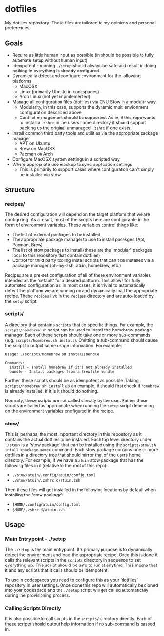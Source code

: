 # dotfiles

My dotfiles repository. These files are tailored to my opinions and personal preferences.

## Goals

- Require as little human input as possible (in should be possible to fully automate setup without human input)
- Idempotent - running `./setup` should always be safe and result in doing nothing in everything is already configured
- Dynamically detect and configure environment for the following platforms
  - MacOSX
  - Linux (primarily Ubuntu in codespaces)
  - Arch Linux (not yet impmlemented)
- Manage all configuration files (dotfiles) via GNU Stow in a modular way.
  - Modularity, in this case, supports the dynamic multi envionment configuration described above
  - Conflict management should be supported. As in, if this repo wants to install a `.zshrc` in the users home directory it should support backing up the original unmanaged `.zshrc` if one exists.
- Install common third party tools and utilities via the appropriate package manager
  - APT on Ubuntu
  - Brew on MacOSX
  - Pacman on Arch
- Configure MacOSX system settings in a scripted way
- Where appropriate use mackup to sync application settings
  - This is primarily to support cases where configuration can't simply be installed via stow

## Structure

### recipes/

The desired configuration will depend on the target platform that we are configuring. As a result, most of the scripts here are configurable in the form of environment variables. These variables control things like:

- The list of external packages to be installed
- The appropriate package manager to use to install pacakges (Apt, Pacman, Brew)
- The list of stow packages to install (these are the 'modular' packages local to this repository that contain dotfiles)
- Control for third party tooling install scripts that can't be installed via a package manager (oh-my-zsh, atuin, homebrew, etc.)

Recipes are a pre-set configuration of all of these environment variables intended as the 'default' for a desired platform. This allows for fully automated configuration as, in most cases, it is trivial to automatically detect the platform we are running on and dynamically load the appropriate recipe. These `recipes` live in the `recipes` directory and are auto-loaded by the `setup` script.

### scripts/

A directory that contains `scripts` that do specific things. For example, the `scripts/homebrew.sh` script can be used to install the homebrew package manager. Each of these scripts should take one or more sub-commands (e.g. `scripts/homebrew.sh install`). Omitting a sub-command should cause the script to output some usage information. For example:

```text
Usage: ./scripts/homebrew.sh install|bundle

Commands:
  install - Install homebrew if it's not already installed
  bundle - Install packages from a Brewfile bundle
```

Further, these scripts should be as idempotent as possible. Taking `scripts/homebrew.sh install` as an example, it should first check if `homebrew` is already installed. If it is it should do nothing.

Nomrally, these scripts are not called directly by the user. Rather these scripts are called as appropriate when running the `setup` script depending on the environment variables cnofigured in the recipe.

### stow/

This is, perhaps, the most important directory in this repository as it contains the actual dotfiles to be installed. Each top level directory under `./stow/` is a 'stow package' that can be installed using the `scripts/stow.sh intall <package_name>` command. Each stow package contains one or more dotfiles in a directory tree that should mirror that of the users home directory. For example, if we have a `atuin` stow package that has the following files in it (relative to the root of this repo):

- `./stow/atuin/.config/atuin/config.toml`
- `./stow/atuin/.zshrc.d/atuin.zsh`

Then these files will get installed in the following locations by default when installing the 'stow package':

- `$HOME/.config/atuin/config.toml`
- `$HOME/.zshrc.d/atuin.zsh`

## Usage

### Main Entrypoint - ./setup

The `./setup` is the main entrypoint. It's primary purpose is to dynamically detect the environment and load the appropriate recipe. Once this is done it calls the relevant scripts in the `scripts` directory in sequence to set everything up. This script should be safe to run at anytime. This means that it and any scripts that it calls should be idempotent.

To use in codespaces you need to configure this as your 'dotfiles' repository in user settings. Once done this repo will automatically be cloned into your codespace and the `./setup` script will get called automatically during the provisioning process.

### Calling Scripts Directly

It is also possible to call scripts in the `scripts/` directory directly. Each of these scripts should output help information if no sub-command is passed in.
